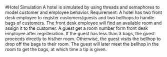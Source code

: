 #Hotel Simulation
A hotel is simulated by using threads and semaphores to model customer and employee behavior. 
Requirement: A hotel has two front desk employee to register customers/guests and two bellhops to handle bags of customers. The front desk employee will find an available room and assign it to the customer. A guest get a room number form front desk employee after registeration. If the guest has less than 3 bags, the guest proceeds directly to his/her room. Otherwise, the guest visits the bellhop to drop off the bags to their room. The guest will later meet the bellhop in the room to get the bags, at which time a tip is given.
